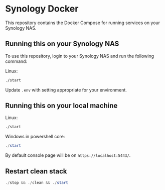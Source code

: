 # Synology Docker

This repository contains the Docker Compose for running services on your Synology NAS.

## Running this on your Synology NAS

To use this repository, login to your Synology NAS and run the following command:

Linux:

```bash
./start
```

Update `.env` with setting appropriate for your environment.

## Running this on your local machine

Linux:

```bash
./start
```

Windows in powershell core:

```powershell
./start
```

By default console page will be on `https://localhost:5443/`.

## Restart clean stack


```powershell
./stop && ./clean && ./start
```